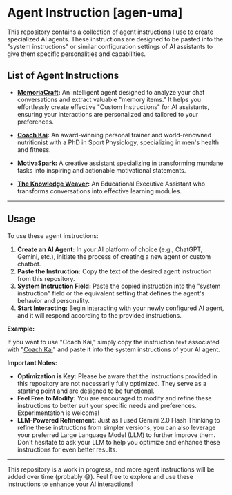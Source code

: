 # Agent Instruction [agen-uma]

This repository contains a collection of agent instructions I use to create specialized AI agents. These instructions are designed to be pasted into the "system instructions" or similar configuration settings of AI assistants to give them specific personalities and capabilities.

## List of Agent Instructions

- **[MemoriaCraft](/MemoriaCraft.md):** An intelligent agent designed to analyze your chat conversations and extract valuable "memory items." It helps you effortlessly create effective "Custom Instructions" for AI assistants, ensuring your interactions are personalized and tailored to your preferences.

- **[Coach Kai](/Coach-Kai.md):** An award-winning personal trainer and world-renowned nutritionist with a PhD in Sport Physiology, specializing in men's health and fitness.

- **[MotivaSpark](/MotivaSpark.md):** A creative assistant specializing in transforming mundane tasks into inspiring and actionable motivational statements.

- **[The Knowledge Weaver](/The-Knowledge-Weaver.md):** An Educational Executive Assistant who transforms conversations into effective learning modules.

---

## Usage

To use these agent instructions:

1.  **Create an AI Agent:**  In your AI platform of choice (e.g., ChatGPT, Gemini, etc.), initiate the process of creating a new agent or custom chatbot.
2.  **Paste the Instruction:**  Copy the text of the desired agent instruction from this repository.
3.  **System Instruction Field:** Paste the copied instruction into the "system instruction" field or the equivalent setting that defines the agent's behavior and personality.
4.  **Start Interacting:** Begin interacting with your newly configured AI agent, and it will respond according to the provided instructions.

**Example:**

If you want to use "Coach Kai," simply copy the instruction text associated with "[Coach Kai](/Coach-Kai.md)" and paste it into the system instructions of your AI agent.

**Important Notes:**

*   **Optimization is Key:** Please be aware that the instructions provided in this repository are not necessarily fully optimized. They serve as a starting point and are designed to be functional.
*   **Feel Free to Modify:** You are encouraged to modify and refine these instructions to better suit your specific needs and preferences. Experimentation is welcome!
*   **LLM-Powered Refinement:**  Just as I used Gemini 2.0 Flash Thinking to refine these instructions from simpler versions, you can also leverage your preferred Large Language Model (LLM) to further improve them.  Don't hesitate to ask your LLM to help you optimize and enhance these instructions for even better results.

---

This repository is a work in progress, and more agent instructions will be added over time (probably 😅). Feel free to explore and use these instructions to enhance your AI interactions!

